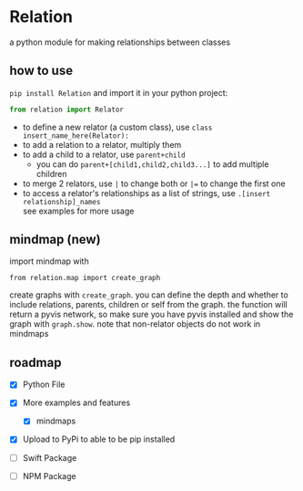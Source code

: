 # Relation
a python module for making relationships between classes
## how to use
`pip install Relation` and import it in your python project:
```py
from relation import Relator
```
- to define a new relator (a custom class), use `class insert_name_here(Relator):`  
- to add a relation to a relator, multiply them
- to add a child to a relator, use `parent+child`
  - you can do `parent+[child1,child2,child3...]` to add multiple children
- to merge 2 relators, use `|` to change both or `|=` to change the first one
- to access a relator's relationships as a list of strings, use `.[insert relationship]_names`  
see examples for more usage
## mindmap (new)
import mindmap with
```
from relation.map import create_graph
```
create graphs with `create_graph`. you can define the depth and whether to include relations, parents, children or self from the graph.
the function will return a pyvis network, so make sure you have pyvis installed and show the graph with `graph.show`.
note that non-relator objects do not work in mindmaps
## roadmap
- [x] Python File
- [x] More examples and features
  -  [x] mindmaps
- [x] Upload to PyPi to able to be pip installed
- [ ] Swift Package
- [ ] NPM Package

